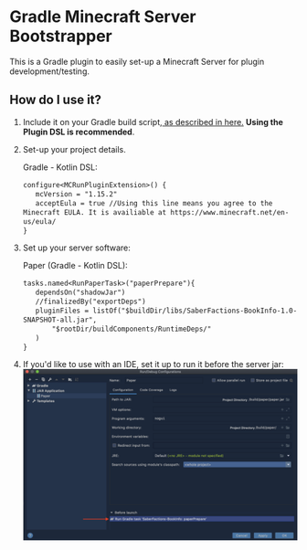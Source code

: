 # Gradle Minecraft Server Bootstrapper

This is a Gradle plugin to easily set-up a Minecraft Server for plugin development/testing.

## How do I use it?

1. Include it on your Gradle build script,[ as described in here.](https://plugins.gradle.org/plugin/me.gabrieltk.mcrun) **Using the Plugin DSL is recommended**.
2. Set-up your project details.

    Gradle - Kotlin DSL: 
    
    ```
   configure<MCRunPluginExtension>() {
       mcVersion = "1.15.2"
       acceptEula = true //Using this line means you agree to the Minecraft EULA. It is availiable at https://www.minecraft.net/en-us/eula/
   }
   ```
   
3. Set up your server software:

    Paper (Gradle - Kotlin DSL):
    
    ```
   tasks.named<RunPaperTask>("paperPrepare"){
       dependsOn("shadowJar")
       //finalizedBy("exportDeps")
       pluginFiles = listOf("$buildDir/libs/SaberFactions-BookInfo-1.0-SNAPSHOT-all.jar",
           "$rootDir/buildComponents/RuntimeDeps/"
       )
   }
   ```
   
4. If you'd like to use with an IDE, set it up to run it before the server jar:
![IntelliJ IDEA config for Paper Server](img/idea_paper.png)